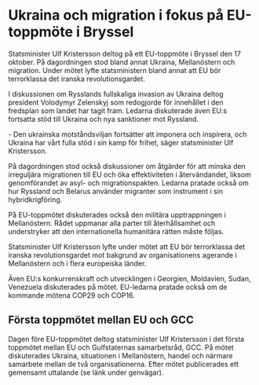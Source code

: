 # Ukraina och migration i fokus på EU-toppmöte i Bryssel

Statsminister Ulf Kristersson deltog på ett EU\-toppmöte i Bryssel den 17 oktober. På dagordningen stod bland annat Ukraina, Mellanöstern och migration. Under mötet lyfte statsministern bland annat att EU bör terrorklassa det iranska revolutionsgardet.


I diskussionen om Rysslands fullskaliga invasion av Ukraina deltog president Volodymyr Zelenskyj som redogjorde för innehållet i den fredsplan som landet har tagit fram. Ledarna diskuterade även EU:s fortsatta stöd till Ukraina och nya sanktioner mot Ryssland.

\- Den ukrainska motståndsviljan fortsätter att imponera och inspirera, och Ukraina har vårt fulla stöd i sin kamp för frihet, säger statsminister Ulf Kristersson.

På dagordningen stod också diskussioner om åtgärder för att minska den irreguljära migrationen till EU och öka effektiviteten i återvändandet, liksom genomförandet av asyl\- och migrationspakten. Ledarna pratade också om hur Ryssland och Belarus använder migranter som instrument i sin hybridkrigföring.

På EU\-toppmötet diskuterades också den militära upptrappningen i Mellanöstern. Rådet uppmanar alla parter till återhållsamhet och understryker att den internationella humanitära rätten måste följas.

Statsminister Ulf Kristersson lyfte under mötet att EU bör terrorklassa det iranska revolutionsgardet mot bakgrund av organisationens agerande i Mellanöstern och i flera europeiska länder.

Även EU:s konkurrenskraft och utvecklingen i Georgien, Moldavien, Sudan, Venezuela diskuterades på mötet. EU\-ledarna pratade också om de kommande mötena COP29 och COP16\.

## Första toppmötet mellan EU och GCC

Dagen före EU\-toppmötet deltog statsminister Ulf Kristersson i det första toppmötet mellan EU och Gulfstaternas samarbetsråd, GCC. På mötet diskuterades Ukraina, situationen i Mellanöstern, handel och närmare samarbete mellan de två organisationerna. Efter mötet publicerades ett gemensamt uttalande (se länk under genvägar).
